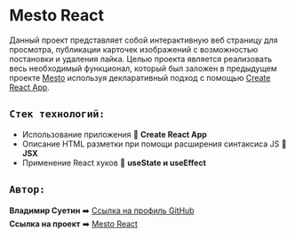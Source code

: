 # Mesto React

Данный проект представляет собой интерактивную веб страницу для просмотра, публикации карточек изображений с возможностью постановки и удаления лайка. Целью проекта является реализовать весь необходимый функционал, который был заложен в предыдущем проекте [Mesto](https://github.com/Vladimir-Suetin/mesto) используя декларативный подход
с помощью [Create React App](https://github.com/facebook/create-react-app).

## `Стек технологий:`

- Использование приложения :small_blue_diamond: **Create React App**
- Описание HTML разметки при помощи расширения синтаксиса JS :small_blue_diamond: **JSX**
- Применение React хуков :small_blue_diamond: **useState и useEffect**

## `Автор:`

**Владимир Суетин** :arrow_right: [Ссылка на профиль GitHub](https://github.com/vladimir-suetin)  
**Ссылка на проект** :arrow_right: [Mesto React](https://vladimir-suetin.github.io/mesto/)  
